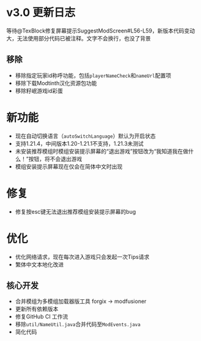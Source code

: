 # v3.0 更新日志

等待@TexBlock修复屏幕提示SuggestModScreen#L56-L59，新版本代码变动大，无法使用部分代码已被注释。文字不会换行，也没了背景

## 移除

- 移除指定玩家id称呼功能，包括`playerNameCheck`和`nameUrl`配置项
- 移除下载Modtinth汉化资源包功能
- 移除籽岷游戏id彩蛋

# 新功能

- 现在自动切换语言（`autoSwitchLanguage`）默认为开启状态
- 支持1.21.4，中间版本1.20-1.21.1不支持，1.21.3未测试
- 未安装推荐模组时模组安装提示屏幕的“退出游戏”按钮改为“我知道我在做什么！”按钮，将不会退出游戏
- 模组安装提示屏幕现在仅会在简体中文时出现

# 修复

- 修复按esc键无法退出推荐模组安装提示屏幕的bug

# 优化

- 优化网络请求，现在每次进入游戏只会发起一次Tips请求
- 繁体中文本地化改进

## 核心开发

- 合并模组为多模组加载器版工具 forgix -> modfusioner
- 更新所有依赖版本
- 修复GitHub CI 工作流
- 移除`util/NameUtil.java`合并代码至`ModEvents.java`
- 简化代码
